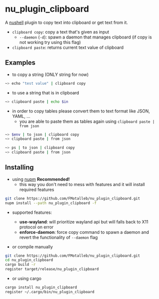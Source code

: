 # nu_plugin_clipboard

A [nushell](https://www.nushell.sh/) plugin to copy text into clipboard or get text from it.

* `clipboard copy`: copy a text that's given as input
  * `--daemon` (`-d`): spawn a daemon that manages clipboard (if copy is not working try using this flag)
* `clipboard paste`: returns current text value of clipboard

## Examples

* to copy a string (ONLY string for now)

```bash
~> echo "test value" | clipboard copy 
```

* to use a string that is in clipboard

```bash
~> clipboard paste | echo $in
```

* in order to copy tables please convert them to text format like JSON, YAML, ...
  * you are able to paste them as tables again using `clipboard paste | from json`

```bash
~> $env | to json | clipboard copy
~> clipboard paste | from json

~> ps | to json | clipboard copy
~> clipboard paste | from json
```

## Installing

* using [nupm](https://github.com/nushell/nupm) **Recommended!**
  * this way you don't need to mess with features and it will install required features

```bash
git clone https://github.com/FMotalleb/nu_plugin_clipboard.git
nupm install --path nu_plugin_clipboard -f
```

* supported features:
  * **use-wayland**: will prioritize wayland api but will falls back to X11 protocol on error
  * **enforce-daemon**: force copy command to spawn a daemon and revert the functionality of `--daemon` flag

* or compile manually

```bash
git clone https://github.com/FMotalleb/nu_plugin_clipboard.git
cd nu_plugin_clipboard
cargo build -r
register target/release/nu_plugin_clipboard
```

* or using cargo

```bash
cargo install nu_plugin_clipboard
register ~/.cargo/bin/nu_plugin_clipboard
```
